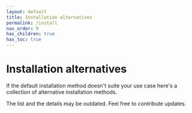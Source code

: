 ```yaml
---
layout: default
title: Installation alternatives
permalink: /install
nav_order: 9
has_children: true
has_toc: true
---
```


# Installation alternatives

If the default installation method doesn't suite your use case here's a
collection of alternative installation methods.

The list and the details may be outdated. Feel free to contribute
updates.
